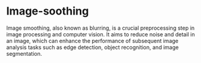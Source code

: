 # Image-soothing
Image smoothing, also known as blurring, is a crucial preprocessing step in image processing and computer vision. It aims to reduce noise and detail in an image, which can enhance the performance of subsequent image analysis tasks such as edge detection, object recognition, and image segmentation.
